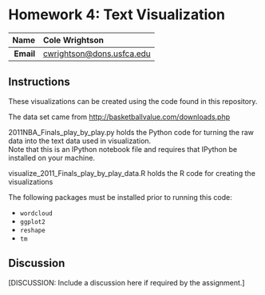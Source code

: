 Homework 4: Text Visualization
==============================

| **Name**  | Cole Wrightson|
|----------:|:-------------|
| **Email** | cwrightson@dons.usfca.edu |

## Instructions ##

These visualizations can be created using the code found in this repository.  

The data set came from http://basketballvalue.com/downloads.php  

2011NBA_Finals_play_by_play.py holds the Python code for turning the raw data into the text data used in visualization.  
Note that this is an IPython notebook file and requires that IPython be installed on your machine.

visualize_2011_Finals_play_by_play_data.R holds the R code for creating the visualizations

The following packages must be installed prior to running this code:

- `wordcloud`
- `ggplot2`
- `reshape`
- `tm`


## Discussion ##

[DISCUSSION: Include a discussion here if required by the assignment.]
